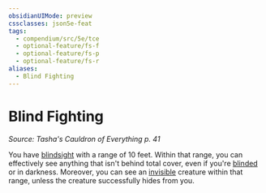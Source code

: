 ```yaml
---
obsidianUIMode: preview
cssclasses: json5e-feat
tags:
  - compendium/src/5e/tce
  - optional-feature/fs-f
  - optional-feature/fs-p
  - optional-feature/fs-r
aliases:
  - Blind Fighting
---
```

# Blind Fighting
*Source: Tasha's Cauldron of Everything p. 41*  

You have [blindsight](2-Mechanics/CLI/rules/senses.md#blindsight) with a range of 10 feet. Within that range, you can effectively see anything that isn't behind total cover, even if you're [blinded](2-Mechanics/CLI/rules/conditions.md#blinded) or in darkness. Moreover, you can see an [invisible](2-Mechanics/CLI/rules/conditions.md#invisible) creature within that range, unless the creature successfully hides from you.